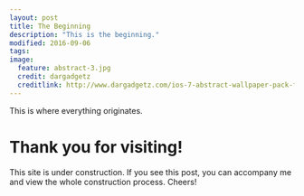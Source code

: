 ```yaml
---
layout: post
title: The Beginning
description: "This is the beginning."
modified: 2016-09-06
tags:
image:
  feature: abstract-3.jpg
  credit: dargadgetz
  creditlink: http://www.dargadgetz.com/ios-7-abstract-wallpaper-pack-for-iphone-5-and-ipod-touch-retina/
---
```


This is where everything originates.

# Thank you for visiting!
This site is under construction. If you see this post, you can accompany me and view the whole construction process. Cheers!
